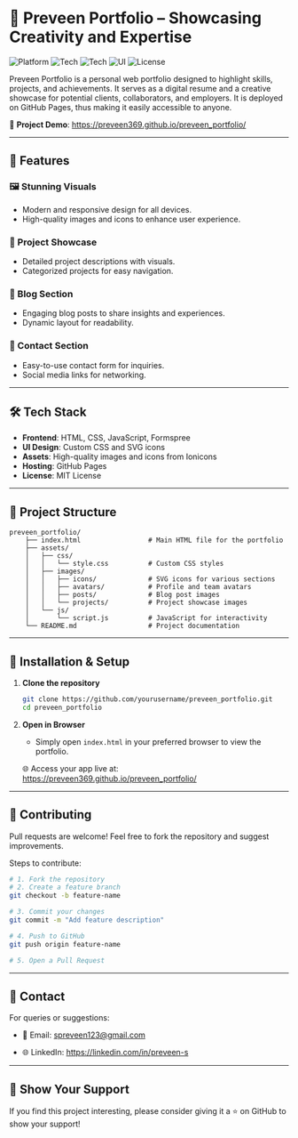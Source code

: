 # 🌟 Preveen Portfolio – Showcasing Creativity and Expertise

![Platform](https://img.shields.io/badge/Platform-Web-blue.svg)
![Tech](https://img.shields.io/badge/Frontend-HTML%2FCSS-orange.svg)
![Tech](https://img.shields.io/badge/Language-JavaScript-yellow.svg)
![UI](https://img.shields.io/badge/UI-Custom-emerald.svg)
![License](https://img.shields.io/badge/License-MIT-lightgrey.svg)

Preveen Portfolio is a personal web portfolio designed to highlight skills, projects, and achievements. It serves as a digital resume and a creative showcase for potential clients, collaborators, and employers. It is deployed on GitHub Pages, thus making it easily accessible to anyone.

🔗 **Project Demo**: <https://preveen369.github.io/preveen_portfolio/>

---

## 🚀 Features

### 🖼️ Stunning Visuals

- Modern and responsive design for all devices.
- High-quality images and icons to enhance user experience.

### 📂 Project Showcase

- Detailed project descriptions with visuals.
- Categorized projects for easy navigation.

### 📝 Blog Section

- Engaging blog posts to share insights and experiences.
- Dynamic layout for readability.

### 📧 Contact Section

- Easy-to-use contact form for inquiries.
- Social media links for networking.

---

## 🛠️ Tech Stack

- **Frontend**: HTML, CSS, JavaScript, Formspree
- **UI Design**: Custom CSS and SVG icons
- **Assets**: High-quality images and icons from Ionicons
- **Hosting**: GitHub Pages
- **License**: MIT License

---

## 📂 Project Structure

```plaintext
preveen_portfolio/
    ├── index.html                 # Main HTML file for the portfolio
    ├── assets/
    │   ├── css/
    │   │   └── style.css          # Custom CSS styles
    │   ├── images/
    │   │   ├── icons/             # SVG icons for various sections
    │   │   ├── avatars/           # Profile and team avatars
    │   │   ├── posts/             # Blog post images
    │   │   └── projects/          # Project showcase images
    │   └── js/
    │       └── script.js          # JavaScript for interactivity
    └── README.md                  # Project documentation
```

---

## 🧪 Installation & Setup

1. **Clone the repository**

   ```bash
   git clone https://github.com/yourusername/preveen_portfolio.git
   cd preveen_portfolio
   ```

2. **Open in Browser**

   - Simply open `index.html` in your preferred browser to view the portfolio.
  
   🌐 Access your app live at: <https://preveen369.github.io/preveen_portfolio/>

---

## 🤝 Contributing

Pull requests are welcome! Feel free to fork the repository and suggest improvements.

Steps to contribute:

```bash
# 1. Fork the repository
# 2. Create a feature branch
git checkout -b feature-name

# 3. Commit your changes
git commit -m "Add feature description"

# 4. Push to GitHub
git push origin feature-name

# 5. Open a Pull Request
```

---

## 📧 Contact

For queries or suggestions:

- 📩 Email: [spreveen123@gmail.com](mailto:spreveen123@gmail.com)

- 🌐 LinkedIn: <https://linkedin.com/in/preveen-s>

---

## 🌟 Show Your Support

If you find this project interesting, please consider giving it a ⭐ on GitHub to show your support!

